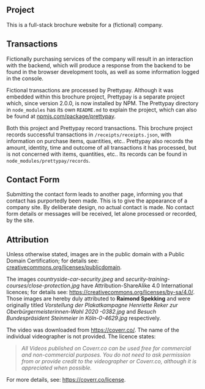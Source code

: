 ## Project

This is a full-stack brochure website for a (fictional) company.

## Transactions

Fictionally purchasing services of the company will result in an interaction with the backend, which will produce a response from the backend to be found in the browser development tools, as well as some information logged in the console. 

Fictional transactions are processed by Prettypay. Although it was embedded within this brochure project, Prettypay is a separate project which, since version 2.0.0, is now installed by NPM. The Prettypay directory in `node_modules` has its own `README.md` to explain the project, which can also be found at [npmjs.com/package/prettypay](https://www.npmjs.com/package/prettypay).

Both this project and Prettypay record transactions. This brochure project records successful transactions in `/receipts/receipts.json`, with information on purchase items, quantities, etc.. Prettypay also records the amount, identity, time and outcome of all transactions it has processed, but is not concerned with items, quantities, etc.. Its records can be found in `node_modules/prettypay/records`.

## Contact Form

Submitting the contact form leads to another page, informing you that contact has purportedly been made.
This is to give the appearance of a company site.
By deliberate design, no actual contact is made.
No contact form details or messages will be received, let alone processed or recorded, by the site.

## Attribution

Unless otherwise stated, images are in the public domain with a Public Domain Certification; for details see: [creativecommons.org/licenses/publicdomain](https://creativecommons.org/licenses/publicdomain/).

The images *countryside-car-security.jpeg* and *security-training-courses/close-protection.jpg* have Attribution-ShareAlike 4.0 International licences; for details see: https://creativecommons.org/licenses/by-sa/4.0/. 
Those images are hereby duly attributed to **Raimond Spekking** and were originally titled
*Vorstellung der Plakatkampagne Henriette Reker zur Oberbürgermeisterinnen-Wahl 2020 -0382.jpg*
and *Besuch Bundespräsident Steinmeier in Köln-0-4629.jpg* respectively.

The video was downloaded from https://coverr.co/. The name of the individual videographer is not provided.
The licence states:
> *All Videos published on Coverr.co can be used free for commercial and non-commercial purposes. 
> You do not need to ask permission from or provide credit to the videographer or Coverr.co, although it is appreciated when possible.* 

For more details, see: https://coverr.co/license.
